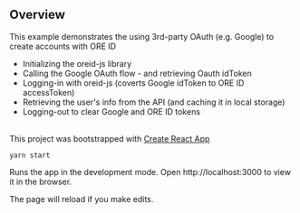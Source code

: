 
## Overview

This example demonstrates the using 3rd-party OAuth (e.g. Google) to create accounts with ORE ID
- Initializing the oreid-js library
- Calling the Google OAuth flow - and retrieving Oauth idToken
- Logging-in with oreid-js (coverts Google idToken to ORE ID accessToken)
- Retrieving the user's info from the API (and caching it in local storage)
- Logging-out to clear Google and ORE ID tokens
<br><br>

This project was bootstrapped with [Create React App](https://github.com/facebook/create-react-app)

    yarn start

Runs the app in the development mode.
Open http://localhost:3000 to view it in the browser.

The page will reload if you make edits.
